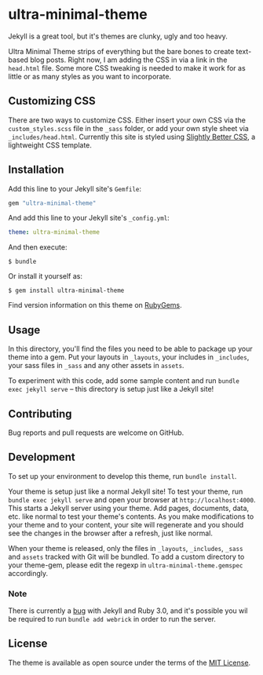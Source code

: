 # ultra-minimal-theme

Jekyll is a great tool, but it's themes are clunky, ugly and too heavy.

Ultra Minimal Theme strips of everything but the bare bones to create text-based blog posts. Right now, I am adding the CSS in via a link in the `head.html` file. Some more CSS tweaking is needed to make it work for as little or as many styles as you want to incorporate.

## Customizing CSS
There are two ways to customize CSS. Either insert your own CSS via the `custom_styles.scss` file in the `_sass` folder, or add your own style sheet via `_includes/head.html`. Currently this site is styled using [Slightly Better CSS](https://github.com/printerscanner/slightly-better-css), a lightweight CSS template.

## Installation

Add this line to your Jekyll site's `Gemfile`:

```ruby
gem "ultra-minimal-theme"
```

And add this line to your Jekyll site's `_config.yml`:

```yaml
theme: ultra-minimal-theme
```

And then execute:

    $ bundle

Or install it yourself as:

    $ gem install ultra-minimal-theme

Find version information on this theme on [RubyGems](https://rubygems.org/gems/ultra-minimal-theme/versions/0.1.0).

## Usage

In this directory, you'll find the files you need to be able to package up your theme into a gem. Put your layouts in `_layouts`, your includes in `_includes`, your sass files in `_sass` and any other assets in `assets`.

To experiment with this code, add some sample content and run `bundle exec jekyll serve` – this directory is setup just like a Jekyll site!

## Contributing

Bug reports and pull requests are welcome on GitHub.

## Development

To set up your environment to develop this theme, run `bundle install`.

Your theme is setup just like a normal Jekyll site! To test your theme, run `bundle exec jekyll serve` and open your browser at `http://localhost:4000`. This starts a Jekyll server using your theme. Add pages, documents, data, etc. like normal to test your theme's contents. As you make modifications to your theme and to your content, your site will regenerate and you should see the changes in the browser after a refresh, just like normal.

When your theme is released, only the files in `_layouts`, `_includes`, `_sass` and `assets` tracked with Git will be bundled.
To add a custom directory to your theme-gem, please edit the regexp in `ultra-minimal-theme.gemspec` accordingly.

### Note
There is currently a [bug](https://github.com/jekyll/jekyll/issues/8523) with Jekyll and Ruby 3.0, and it's possible you wil be required to run `bundle add webrick` in order to run the server.

## License

The theme is available as open source under the terms of the [MIT License](https://opensource.org/licenses/MIT).

